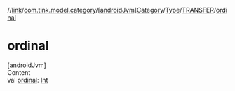 //[link](../../../../index.md)/[com.tink.model.category](../../../index.md)/[[androidJvm]Category](../../index.md)/[Type](../index.md)/[TRANSFER](index.md)/[ordinal](ordinal.md)



# ordinal  
[androidJvm]  
Content  
val [ordinal](ordinal.md): [Int](https://kotlinlang.org/api/latest/jvm/stdlib/kotlin/-int/index.html)  



